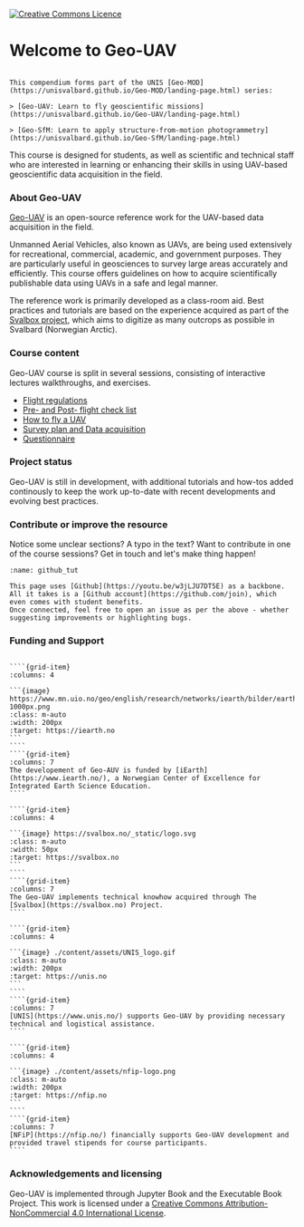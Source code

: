 <a rel="license" href="http://creativecommons.org/licenses/by-nc/4.0/"><img alt="Creative Commons Licence" style="border-width:0" src="https://i.creativecommons.org/l/by-nc/4.0/88x31.png" /></a>

# Welcome to Geo-UAV

````{margin} Part of the Geo-MOD series
 
This compendium forms part of the UNIS [Geo-MOD](https://unisvalbard.github.io/Geo-MOD/landing-page.html) series:

> [Geo-UAV: Learn to fly geoscientific missions](https://unisvalbard.github.io/Geo-UAV/landing-page.html)

> [Geo-SfM: Learn to apply structure-from-motion photogrammetry](https://unisvalbard.github.io/Geo-SfM/landing-page.html)

````

This course is designed for students, as well as scientific and technical staff who are interested in learning or enhancing their skills in using UAV-based geoscientific data acquisition in the field.

### About Geo-UAV
[Geo-UAV](https://unisvalbard.github.io/Geo-UAV/landing-page.html) is an open-source reference work for the UAV-based data acquisition in the field.

Unmanned Aerial Vehicles, also known as UAVs, are being used extensively for recreational, commercial, academic, and government purposes. They are particularly useful in geosciences to survey large areas accurately and efficiently. This course offers guidelines on how to acquire scientifically publishable data using UAVs in a safe and legal manner.

The reference work is primarily developed as a class-room aid. Best practices and tutorials are based on the experience acquired as part of the [Svalbox project](https://svalbox.no), which aims to digitize as many outcrops as possible in Svalbard (Norwegian Arctic).

### Course content
Geo-UAV course is split in several sessions, consisting of interactive lectures walkthroughs, and exercises.
- [Flight regulations](https://unisvalbard.github.io/Geo-UAV/content/lessons/regulations/regulations.html)
- [Pre- and Post- flight check list](https://unisvalbard.github.io/Geo-UAV/content/lessons/check_list/preflight_checklist.html)
- [How to fly a UAV](https://unisvalbard.github.io/Geo-UAV/content/lessons/howto_fly/howto_fly.html)
- [Survey plan and Data acquisition](https://unisvalbard.github.io/Geo-UAV/content/lessons/data_acquisition/data_acquisition.html)
- [Questionnaire](https://unisvalbard.github.io/Geo-UAV/content/survey.html)


### Project status
Geo-UAV is still in development, with additional tutorials and how-tos added continously to keep the work up-to-date with recent developments and evolving best practices.

### Contribute or improve the resource
Notice some unclear sections? A typo in the text? Want to contribute in one of the course sessions? Get in touch and let's make thing happen!

```{figure} assets/github_tut.gif
:name: github_tut

This page uses [Github](https://youtu.be/w3jLJU7DT5E) as a backbone.
All it takes is a [Github account](https://github.com/join), which even comes with student benefits.
Once connected, feel free to open an issue as per the above - whether suggesting improvements or highlighting bugs.
```

### Funding and Support

`````{grid} 2 2 2 2

````{grid-item}
:columns: 4

```{image} https://www.mn.uio.no/geo/english/research/networks/iearth/bilder/earthlogo-1000px.png
:class: m-auto
:width: 200px
:target: https://iearth.no
```
````
````{grid-item}
:columns: 7
The developement of Geo-AUV is funded by [iEarth](https://www.iearth.no/), a Norwegian Center of Excellence for Integrated Earth Science Education.
````

````{grid-item}
:columns: 4

```{image} https://svalbox.no/_static/logo.svg
:class: m-auto
:width: 50px
:target: https://svalbox.no
```
````
````{grid-item}
:columns: 7
The Geo-UAV implements technical knowhow acquired through The [Svalbox](https://svalbox.no) Project.
````

````{grid-item}
:columns: 4

```{image} ./content/assets/UNIS_logo.gif
:class: m-auto
:width: 200px
:target: https://unis.no
```
````
````{grid-item}
:columns: 7
[UNIS](https://www.unis.no/) supports Geo-UAV by providing necessary technical and logistical assistance.
````

````{grid-item}
:columns: 4

```{image} ./content/assets/nfip-logo.png
:class: m-auto
:width: 200px
:target: https://nfip.no
```
````
````{grid-item}
:columns: 7
[NFiP](https://nfip.no/) financially supports Geo-UAV development and provided travel stipends for course participants.
````

`````
### Acknowledgements and licensing
Geo-UAV is implemented through Jupyter Book and the Executable Book Project.
This work is licensed under a <a rel="license" href="http://creativecommons.org/licenses/by-nc/4.0/">Creative Commons Attribution-NonCommercial 4.0 International License</a>.

